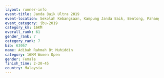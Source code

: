 ```yaml
---
layout: runner-info 
event-title: Janda Baik Ultra 2019
event-location: Sekolah Kebangsaan, Kampung Janda Baik, Bentong, Pahang, Malaysia
event_category: jbu-2019 
category_km: 16KM  
overall_rank: 61
gender_rank: 7
category_rank: 7
bib: 63067
name: Adibah Rahmah Bt Muhiddin
category: 16KM Women Open
gender: Female
finish_time: 2-20-45
country: Malaysia
---
```

